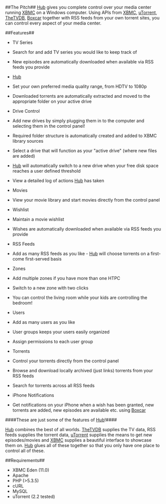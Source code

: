##The Pitch##
[Hub][6] gives you complete control over your media center running [XBMC][1] on a Windows computer. Using APIs from [XBMC][2], [uTorrent][3], [TheTVDB][4], [Boxcar][5] together with RSS feeds from your own torrent sites, you can control every aspect of your media center.

##Features##

* TV Series
 * Search for and add TV series you would like to keep track of
 * New episodes are automatically downloaded when available via RSS feeds you provide

* [Hub][6]
 * Set your own preferred media quality range, from HDTV to 1080p
 * Downloaded torrents are automatically extracted and moved to the appropriate folder on your active drive

* Drive Control
 * Add new drives by simply plugging them in to the computer and selecting them in the control panel!
 * Required folder structure is automatically created and added to XBMC library sources
 * Select a drive that will function as your "active drive" (where new files are added)
 * [Hub][6] will automatically switch to a new drive when your free disk space reaches a user defined threshold
 * View a detailed log of actions [Hub][6] has taken
 
* Movies
 * View your movie library and start movies directly from the control panel

* Wishlist
 * Maintain a movie wishlist
 * Wishes are automatically downloaded when available via RSS feeds you provide
 
* RSS Feeds
 * Add as many RSS feeds as you like - [Hub][6] will choose torrents on a first-come first-served basis

* Zones
 * Add multiple zones if you have more than one HTPC
 * Switch to a new zone with two clicks
 * You can control the living room while your kids are controlling the bedroom!

* Users
 * Add as many users as you like
 * User groups keeps your users easily organized
 * Assign permissions to each user group
 
* Torrents
 * Control your torrents directly from the control panel
 * Browse and download locally archived (just links) torrents from your RSS feeds
 * Search for torrents across all RSS feeds

* iPhone Notifications
 * Get notifications on your iPhone when a wish has been granted, new torrents are added, new episodes are available etc. using [Boxcar][5]
 
####These are just some of the features of [Hub][6]!####

[Hub][6] combines the best of all worlds. [TheTVDB][4] supplies the TV data, RSS feeds supplies the torrent data, [uTorrent][3] supplies the means to get new episodes/movies and [XBMC][1] supplies a beautiful interface to showcase them on. [Hub][6] glues all of these together so that you only have one place to control all of these.

##Requirements##

* XBMC Eden (11.0)
* Apache
* PHP (>5.3.5)
 * cURL
* MySQL
* uTorrent (2.2 tested)

[1]: http://xbmc.org/
[2]: http://xbmc.org/
[3]: http://utorrent.com/
[4]: http://thetvdb.org/
[5]: http://boxcar.io/
[6]: http://hubapp.net/